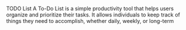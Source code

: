  TODO List
 A To-Do List is a simple productivity tool that helps users organize and prioritize their tasks. It allows individuals to keep track of things they need to accomplish, whether daily, weekly, or long-term

